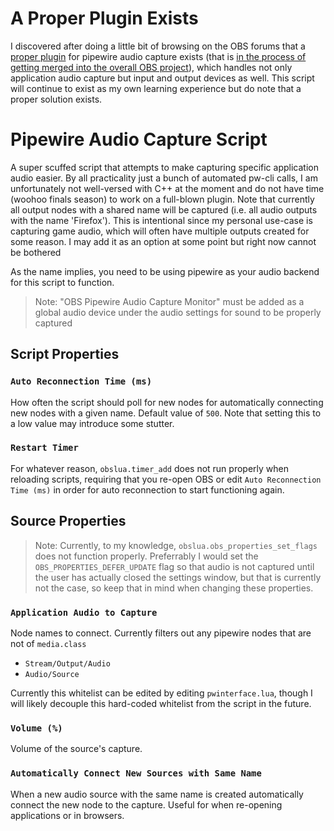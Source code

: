 # A Proper Plugin Exists
I discovered after doing a little bit of browsing on the OBS forums that a [proper plugin](https://github.com/dimtpap/obs-pipewire-audio-capture) for pipewire audio capture exists (that is [in the process of getting merged into the overall OBS project](https://github.com/obsproject/obs-studio/pull/6207)), which handles not only application audio capture but input and output devices as well. This script will continue to exist as my own learning experience but do note that a proper solution exists.

# Pipewire Audio Capture Script

A super scuffed script that attempts to make capturing specific application audio easier. By all practicality just a bunch of automated pw-cli calls, I am unfortunately not well-versed with C++ at the moment and do not have time (woohoo finals season) to work on a full-blown plugin. Note that currently all output nodes with a shared name will be captured (i.e. all audio outputs with the name 'Firefox'). This is intentional since my personal use-case is capturing game audio, which will often have multiple outputs created for some reason. I may add it as an option at some point but right now cannot be bothered

As the name implies, you need to be using pipewire as your audio backend for this script to function.

> Note: "OBS Pipewire Audio Capture Monitor" must be added as a global audio device under the audio settings for sound to be properly captured

## Script Properties
### `Auto Reconnection Time (ms)`
How often the script should poll for new nodes for automatically connecting new nodes with a given name. Default value of `500`. Note that setting this to a low value may introduce some stutter.

### `Restart Timer`
For whatever reason, `obslua.timer_add` does not run properly when reloading scripts, requiring that you re-open OBS or edit `Auto Reconnection Time (ms)` in order for auto reconnection to start functioning again.

## Source Properties
> Note: Currently, to my knowledge, `obslua.obs_properties_set_flags` does not function properly. Preferrably I would set the `OBS_PROPERTIES_DEFER_UPDATE` flag so that audio is not captured until the user has actually closed the settings window, but that is currently not the case, so keep that in mind when changing these properties.
### `Application Audio to Capture`
Node names to connect. Currently filters out any pipewire nodes that are not of `media.class`
 
 - `Stream/Output/Audio`
 - `Audio/Source`

 Currently this whitelist can be edited by editing `pwinterface.lua`, though I will likely decouple this hard-coded whitelist from the script in the future.

### `Volume (%)`
Volume of the source's capture.

### `Automatically Connect New Sources with Same Name`
When a new audio source with the same name is created automatically connect the new node to the capture. Useful for when re-opening applications or in browsers.